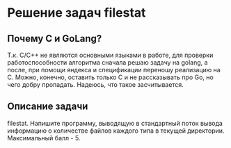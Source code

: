 # Решение задач filestat

## Почему C и GoLang?
Т.к. C/C++ не являются основными языками в работе, для проверки работоспособности алгоритма сначала решаю задачу на golang, а после, при помощи яндекса и спецификации переношу реализацию на C. Можно, конечно, оставить только C и не рассказывать про Go, но чего добру пропадать. Надеюсь, что такое засчитывается.

## Описание задачи
filestat. Напишите программу, выводящую в стандартный поток вывода информацию о количестве файлов каждого типа в текущей директории. Максимальный балл - 5.